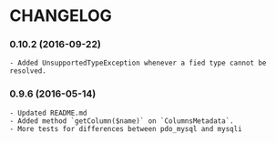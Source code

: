 # CHANGELOG

### 0.10.2 (2016-09-22)

    - Added UnsupportedTypeException whenever a fied type cannot be resolved.

### 0.9.6 (2016-05-14)

    - Updated README.md
    - Added method `getColumn($name)` on `ColumnsMetadata`.
    - More tests for differences between pdo_mysql and mysqli

  